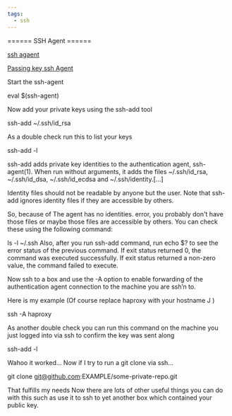 ```yaml
---
tags:
  - ssh
---
```


====== SSH Agent ======

[ssh agaent](https://www.ssh.com/academy/ssh/agent)

[Passing key ssh Agent](http://www.whiteboardcoder.com/2018/06/passing-keys-ssh-agent.html)


Start the ssh-agent


   eval $(ssh-agent)


Now add your private keys  using the ssh-add tool


   ssh-add ~/.ssh/id_rsa


As a double check run this to list your keys


  ssh-add -l
  
  
ssh-add adds private key identities to the authentication agent, ssh-agent(1). When run without arguments, it adds the files ~/.ssh/id_rsa, ~/.ssh/id_dsa, ~/.ssh/id_ecdsa and ~/.ssh/identity.[...]

Identity files should not be readable by anyone but the user. Note that ssh-add ignores identity files if they are accessible by others.

So, because of The agent has no identities. error, you probably don't have those files or maybe those files are accessible by others. You can check these using the following command:

ls -l ~/.ssh
Also, after you run ssh-add command, run echo $? to see the error status of the previous command. If exit status returned 0, the command was executed successfully. If exit status returned a non-zero value, the command failed to execute.

Now ssh to a box and use the -A option to enable forwarding of the authentication agent connection to the machine you are ssh’n to.

Here is my example
 (Of course replace haproxy with your hostname J )


   ssh -A haproxy
  
As another double check you can run this command on the machine you just logged into via ssh to confirm the key was sent along


   ssh-add -l


Wahoo it worked… Now if I try to run a git clone via ssh…


  git clone git@github.com:EXAMPLE/some-private-repo.git



That fulfills my needs
Now there are lots of other useful things you can do with this such as use it to ssh to yet another box which contained your public key.